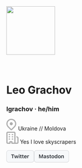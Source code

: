 <div>
<img class="pe-avatar" src="https://avatars.githubusercontent.com/u/78234184?v=4" width="128" height="128">
<h1><br>Leo Grachov</h1>
<h3 class="pe-mdot pe-nick">lgrachov ·<span> </span><span>he/him</span></h3><img src="https://raw.githubusercontent.com/lgrachov/superpose/main/test/profileEmbed/icons/location.svg"><span> </span><span class="pe-nick">Ukraine // Moldova</span></img><br><img src="https://raw.githubusercontent.com/lgrachov/superpose/main/test/profileEmbed/icons/org.svg"><span> </span><span class="pe-nick">Yes I love skyscrapers</span></img>
</div>

[![](https://github.com/lgrachov/superpose/blob/main/TwitterBTN.png?raw=true)](https://twitter.com/leograchov)[![](https://github.com/lgrachov/superpose/blob/main/MastodonBTN.png?raw=true)](https://mastodon.social/@leograchov)
